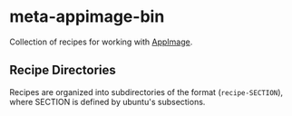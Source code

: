 
# meta-appimage-bin

Collection of recipes for working with [AppImage](http://appimage.org/).

## Recipe Directories

Recipes are organized into subdirectories of the format (`recipe-SECTION`),
where SECTION is defined by ubuntu's subsections.

